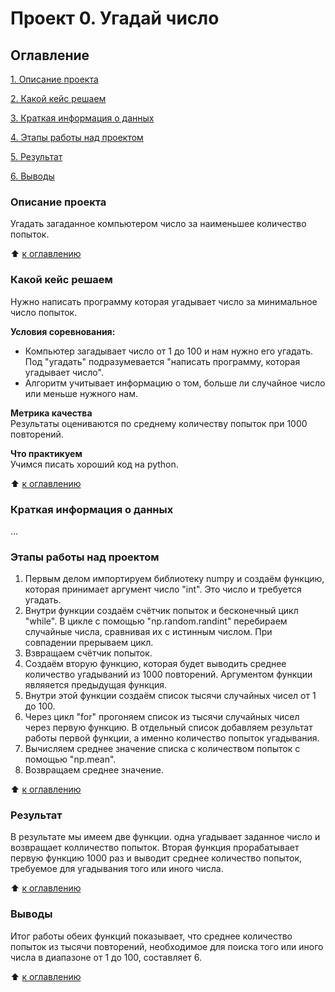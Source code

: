 # Проект 0. Угадай число

## Оглавление
[1. Описание проекта](https://github.com/EvgeniaVarvas/sf_data_science/tree/main/project_0/README.md#Описание-проекта)

[2. Какой кейс решаем](https://github.com/EvgeniaVarvas/sf_data_science/tree/main/project_0/README.md#Какой-кейс-решаем)

[3. Краткая информация о данных](https://github.com/EvgeniaVarvas/sf_data_science/tree/main/project_0/README.md#Краткая-информация-о-данных)

[4. Этапы работы над проектом](https://github.com/EvgeniaVarvas/sf_data_science/tree/main/project_0/README.md#Этапы-работы-над-проектом)

[5. Результат](https://github.com/EvgeniaVarvas/sf_data_science/tree/main/project_0/README.md#Результат)

[6. Выводы](https://github.com/EvgeniaVarvas/sf_data_science/tree/main/project_0/README.md#Выводы)

### Описание проекта
Угадать загаданное компьютером число за наименьшее количество попыток.

:arrow_up: [к оглавлению](https://github.com/EvgeniaVarvas/sf_data_science/tree/main/project_0/README.md#Оглавление)

### Какой кейс решаем
Нужно написать программу которая угадывает число за минимальное число попыток.

**Условия соревнования:**
- Компьютер загадывает число от 1 до 100 и нам нужно его угадать. Под "угадать" подразумевается "написать программу, которая угадывает число".
- Алгоритм учитывает информацию о том, больше ли случайное число или меньше нужного нам.

**Метрика качества**  
Результаты оцениваются по среднему количеству попыток при 1000 повторений.

**Что практикуем**  
Учимся писать хороший код на python.

:arrow_up: [к оглавлению](https://github.com/EvgeniaVarvas/sf_data_science/tree/main/project_0/README.md#Оглавление)

### Краткая информация о данных
...

### Этапы работы над проектом
1. Первым делом импортируем библиотеку numpy и создаём функцию, которая принимает аргумент число "int". Это число и требуется угадать.
2. Внутри функции создаём счётчик попыток и бесконечный цикл "while". В цикле с помощью "np.random.randint" перебираем случайные числа, сравнивая их с истинным числом. При совпадении прерываем цикл.
3. Взвращаем счётчик попыток.
4. Создаём вторую функцию, которая будет выводить среднее количество угадываний из 1000 повторений. Аргументом функции являяется предыдущая функция.
5. Внутри этой функции создаём список тысячи случайных чисел от 1 до 100.
6. Через цикл "for" прогоняем список из тысячи случайных чисел через первую функцию. В отдельный список добавляем результат работы первой функции, а именно количество попыток угадывания.
7. Вычисляем среднее значение списка с количеством попыток с помощью "np.mean".
8. Возвращаем среднее значение.

:arrow_up: [к оглавлению](https://github.com/EvgeniaVarvas/sf_data_science/tree/main/project_0/README.md#Оглавление)

### Результат
В результате мы имеем две функции. одна угадывает заданное число и возвращает колличество попыток. 
Вторая функция прорабатывает первую функцию 1000 раз и выводит среднее количество попыток, требуемое для угадывания того или иного числа.

:arrow_up: [к оглавлению](https://github.com/EvgeniaVarvas/sf_data_science/tree/main/project_0/README.md#Оглавление)

### Выводы
Итог работы обеих функций показывает, что среднее количество попыток из тысячи повторений, необходимое для поиска того или иного числа в диапазоне от 1 до 100, составляет 6.

:arrow_up: [к оглавлению](https://github.com/EvgeniaVarvas/sf_data_science/tree/main/project_0/README.md#Оглавление)